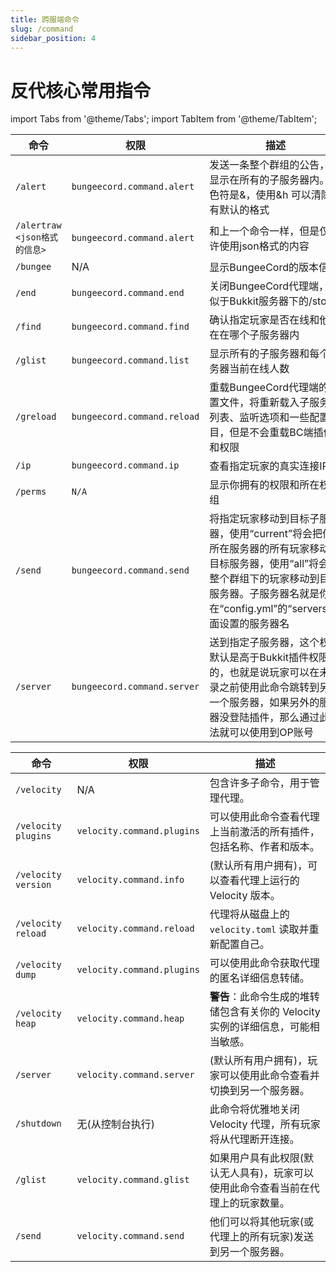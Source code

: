 ```yaml
---
title: 跨服端命令
slug: /command
sidebar_position: 4
---
```


# 反代核心常用指令

import Tabs from '@theme/Tabs';
import TabItem from '@theme/TabItem';

<Tabs>
  <TabItem value="BungeeCord" label="bungeeCord" default>

<!--markdownlint-disable line-length-->

| 命令 | 权限 | 描述 |
| --- | --- |--- |
| `/alert` | `bungeecord.command.alert` | 发送一条整个群组的公告，会显示在所有的子服务器内。颜色符是&，使用&h 可以清除所有默认的格式 |
| `/alertraw <json格式的信息>` | `bungeecord.command.alert` | 和上一个命令一样，但是仅允许使用json格式的内容 |
| `/bungee` | N/A | 显示BungeeCord的版本信息 |
| `/end` | `bungeecord.command.end` | 关闭BungeeCord代理端，类似于Bukkit服务器下的/stop |
| `/find` | `bungeecord.command.find` | 确认指定玩家是否在线和他现在在哪个子服务器内 |
| `/glist` | `bungeecord.command.list` | 显示所有的子服务器和每个服务器当前在线人数 |
| `/greload` | `bungeecord.command.reload` | 重载BungeeCord代理端的配置文件，将重新载入子服务器列表、监听选项和一些配置项目，但是不会重载BC端插件和权限 |
| `/ip` | `bungeecord.command.ip` | 查看指定玩家的真实连接IP |
| `/perms` | `N/A` | 显示你拥有的权限和所在权限组 |
| `/send` | `bungeecord.command.send` | 将指定玩家移动到目标子服务器，使用“current”将会把你所在服务器的所有玩家移动到目标服务器，使用“all”将会把整个群组下的玩家移动到目标服务器。子服务器名就是你在“config.yml”的“servers”下面设置的服务器名 |
| `/server` | `bungeecord.command.server` | 送到指定子服务器，这个权限默认是高于Bukkit插件权限的，也就是说玩家可以在未登录之前使用此命令跳转到另外一个服务器，如果另外的服务器没登陆插件，那么通过此方法就可以使用到OP账号 |

<!--markdownlint-enable line-length-->

  <TabItem value="Velocity" label="velocity" default>

<!--markdownlint-disable line-length-->

| 命令                                      | 权限                                 | 描述                                                         |
|-------------------------------------------|--------------------------------------|--------------------------------------------------------------|
| `/velocity`                               | N/A                                  | 包含许多子命令，用于管理代理。                           |
| `/velocity plugins`                      | `velocity.command.plugins`        | 可以使用此命令查看代理上当前激活的所有插件，包括名称、作者和版本。 |
| `/velocity version`                      | `velocity.command.info`            | (默认所有用户拥有)，可以查看代理上运行的 Velocity 版本。 |
| `/velocity reload`                       | `velocity.command.reload`         | 代理将从磁盘上的 `velocity.toml` 读取并重新配置自己。 |
| `/velocity dump`                         | `velocity.command.plugins`        | 可以使用此命令获取代理的匿名详细信息转储。 |
| `/velocity heap`                         | `velocity.command.heap`           | **警告**：此命令生成的堆转储包含有关你的 Velocity 实例的详细信息，可能相当敏感。 |
| `/server`                                | `velocity.command.server`         | (默认所有用户拥有)，玩家可以使用此命令查看并切换到另一个服务器。 |
| `/shutdown`                              | 无(从控制台执行)                | 此命令将优雅地关闭 Velocity 代理，所有玩家将从代理断开连接。 |
| `/glist`                                 | `velocity.command.glist`           | 如果用户具有此权限(默认无人具有)，玩家可以使用此命令查看当前在代理上的玩家数量。 |
| `/send`                                  | `velocity.command.send`            | 他们可以将其他玩家(或代理上的所有玩家)发送到另一个服务器。 |

<!--markdownlint-enable line-length-->

</Tabs>
